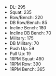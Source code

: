 * DL: 295
*  Squat: 235
*  Row/Bench: 220
*  DB Row/Bench: 85
*  Incline Bench: 180
*  Incline DB Bench: 70
*  Military: 175
*  DB Military: 70
*  Push Up: 59
*  Pull Up: 19
*  1RPM Squat: 490
*  1RPM Row: 390
*  1RPM Bench: 365
